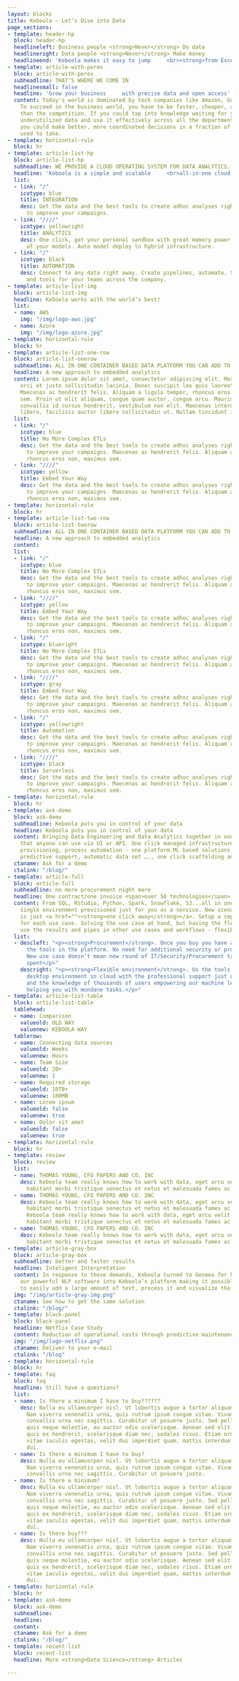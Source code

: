 ```yaml
---
layout: blocks
title: Keboola – Let’s Dive into Data
page_sections:
- template: header-hp
  block: header-hp
  headlineleft: Business people <strong>Never</strong> Do data
  headlineright: Data people <strong>Never</strong> Make money
  headlineend: 'Keboola makes it easy to jump     <br><strong>from Excel to AI</strong> with lightning speed.'
- template: article-with-perex
  block: article-with-perex
  subheadline: THAT'S WHERE WE COME IN
  headlinesmall: false
  headline: 'Grow your business     with precise data and open access'
  content: Today's world is dominated by tech companies like Amazon, Google, and Facebook.
    To succeed in the business world, you have to be faster, cheaper, and more precise
    than the competition. If you could tap into knowledge waiting for you in your
    underutilized data and use it effectively across all the departments of your business,
    you could make better, more coordinated decisions in a fraction of the time it
    used to take.
- template: horizontal-rule
  block: hr
- template: article-list-hp
  block: article-list-hp
  subheadline: WE PROVIDE A CLOUD OPERATING SYSTEM FOR DATA ANALYTICS.
  headline: 'Keboola is a simple and scalable     <br>all-in-one cloud environment.'
  list:
  - link: "/"
    icotype: blue
    title: INTEGRATION
    desc: Get the data and the best tools to create adhoc analyses right in your department
      to improve your campaigns.
  - link: "////"
    icotype: yellowright
    title: ANALYTICS
    desc: One click, get your personal sandbox with great memory power to run all
      of your models. Auto model deploy to hybrid infrastructure.
  - link: "/"
    icotype: black
    title: AUTOMATION
    desc: Connect to any data right away. Create pipelines, automate. Share data catalogues
      and tools for your teams across the company.
- template: article-list-img
  block: article-list-img
  headline: Keboola works with the world’s best!
  list:
  - name: AWS
    img: "/img/logo-aws.jpg"
  - name: Azure
    img: "/img/logo-azure.jpg"
- template: horizontal-rule
  block: hr
- template: article-list-one-row
  block: article-list-onerow
  subheadline: ALL IN ONE CONTAINER BASED DATA PLATFORM YOU CAN ADD TO
  headline: A new approach to embedded analytics
  content: Lorem ipsum dolor sit amet, consectetur adipiscing elit. Morbi pharetra
    orci et justo sollicitudin lacinia. Donec suscipit leo quis laoreet elementum.
    Maecenas ac hendrerit felis. Aliquam a ligula tempor, rhoncus eros non, maximus
    sem. Proin ut elit aliquam, congue quam auctor, congue arcu. Mauris elit erat,
    convallis id cursus hendrerit, vestibulum non elit. Maecenas interdum porttitor
    libero, facilisis auctor libero sollicitudin ut. Nullam tincidunt id dictu
  list:
  - link: "/"
    icotype: blue
    title: No More Complex ETLs
    desc: Get the data and the best tools to create adhoc analyses right in your department
      to improve your campaigns. Maecenas ac hendrerit felis. Aliquam a ligula tempor,
      rhoncus eros non, maximus sem.
  - link: "////"
    icotype: yellow
    title: Embed Your Way
    desc: Get the data and the best tools to create adhoc analyses right in your department
      to improve your campaigns. Maecenas ac hendrerit felis. Aliquam a ligula tempor,
      rhoncus eros non, maximus sem.
- template: horizontal-rule
  block: hr
- template: article-list-two-row
  block: article-list-tworow
  subheadline: ALL IN ONE CONTAINER BASED DATA PLATFORM YOU CAN ADD TO
  headline: A new approach to embedded analytics
  content: 
  list:
  - link: "/"
    icotype: blue
    title: No More Complex ETLs
    desc: Get the data and the best tools to create adhoc analyses right in your department
      to improve your campaigns. Maecenas ac hendrerit felis. Aliquam a ligula tempor,
      rhoncus eros non, maximus sem.
  - link: "////"
    icotype: yellow
    title: Embed Your Way
    desc: Get the data and the best tools to create adhoc analyses right in your department
      to improve your campaigns. Maecenas ac hendrerit felis. Aliquam a ligula tempor,
      rhoncus eros non, maximus sem.
  - link: "/"
    icotype: blueright
    title: No More Complex ETLs
    desc: Get the data and the best tools to create adhoc analyses right in your department
      to improve your campaigns. Maecenas ac hendrerit felis. Aliquam a ligula tempor,
      rhoncus eros non, maximus sem.
  - link: "////"
    icotype: gray
    title: Embed Your Way
    desc: Get the data and the best tools to create adhoc analyses right in your department
      to improve your campaigns. Maecenas ac hendrerit felis. Aliquam a ligula tempor,
      rhoncus eros non, maximus sem.
  - link: "/"
    icotype: yellowright
    title: Automation
    desc: Get the data and the best tools to create adhoc analyses right in your department
      to improve your campaigns. Maecenas ac hendrerit felis. Aliquam a ligula tempor,
      rhoncus eros non, maximus sem.
  - link: "////"
    icotype: black
    title: Serverless
    desc: Get the data and the best tools to create adhoc analyses right in your department
      to improve your campaigns. Maecenas ac hendrerit felis. Aliquam a ligula tempor,
      rhoncus eros non, maximus sem.
- template: horizontal-rule
  block: hr
- template: ask-demo
  block: ask-demo
  subheadline: Keboola puts you in control of your data
  headline: Keboola puts you in control of your data
  content: Bringing Data Engineering and Data Analytics together in one single platform
    that anyone can use via UI or API. One click managed infrastructure, all people
    provisioning, process automation - one platform.ML based solutions that provide
    predictive support, automatic data set …., one click scaffolding and much more.
  ctaname: Ask for a demo
  ctalink: "/blog/"
- template: article-full
  block: article-full
  subheadline: no more procurement night mare
  headline: One contract/one invoice <span>over 50 technologies</span>
  content: From SQL, RStudio, Python, Spark, Snowflake, S3...all in one contract and
    single environment provisioned just for you as a service. New scenario and configuration
    is just <a href=""><strong>one click away</strong></a>. Setup a separate project
    for each use case. Solving the use case at hand, but having the flexibility to
    use the results and pipes in other use cases and workflows - flexibility.
  list:
  - descleft: "<p><strong>Procurement</strong>. Once you buy you have access to all
      the tools in the platform. No need for additional security or procurement permissions.
      New use case doesn’t mean new round of IT/Security/Procurement talks and weeks
      spent</p>"
    descright: "<p><strong>Flexible environment</strong>. Us the tools you know from
      desktop environment in cloud with the professional support just one click away
      and the knowledge of thousands of users empowering our machine learning and
      helping you with mundane tasks.</p>"
- template: article-list-table
  block: article-list-table
  tablehead:
  - name: Comparison
    valueold: OLD WAY
    valuenew: KEBOOLA WAY
  tablerow:
  - name: Connecting data sources
    valueold: Weeks
    valuenew: Hours
  - name: Team Size
    valueold: 20+
    valuenew: 1
  - name: Required storage
    valueold: 10TB+
    valuenew: 100MB
  - name: Lorem ipsum
    valueold: false
    valuenew: true
  - name: Dolor sit amet
    valueold: false
    valuenew: true
- template: horizontal-rule
  block: hr
- template: review
  block: review
  list:
  - name: THOMAS YOUNG, CFO PAPERS AND CO. INC
    desc: Keboola team really knows how to work with data, eget arcu velit. Pellentesque
      habitant morbi tristique senectus et netus et malesuada fames ac turpis egestas.
  - name: THOMAS YOUNG, CFO PAPERS AND CO. INC
    desc: Keboola team really knows how to work with data, eget arcu velit. Pellentesque
      habitant morbi tristique senectus et netus et malesuada fames ac turpis egestas.
      Keboola team really knows how to work with data, eget arcu velit. Pellentesque
      habitant morbi tristique senectus et netus et malesuada fames ac turpis egestas.
  - name: THOMAS YOUNG, CFO PAPERS AND CO. INC
    desc: Keboola team really knows how to work with data, eget arcu velit. Pellentesque
      habitant morbi tristique senectus et netus et malesuada fames ac turpis egestas.
- template: article-gray-box
  block: article-gray-box
  subheadline: better and faster results
  headline: Inteligent Interpretation
  content: In response to these demands, Keboola turned to Geneea for help. We integrated
    our powerful NLP software into Keboola’s platform making it possible for customers
    to easily add a large amount of text, process it and visualize the results.
  img: "/img/article-gray-img.png"
  ctaname: See how to get the same solution
  ctalink: "/blog/"
- template: black-panel
  block: black-panel
  headline: Netflix Case Study
  content: Reduction of operational costs through predictive maintenance.
  img: "/img/logo-netflix.png"
  ctaname: Deliver to your e-mail
  ctalink: "/blog"
- template: horizontal-rule
  block: hr
- template: faq
  block: faq
  headline: Still have a questions?
  list:
  - name: Is there a minimum I have to buy??????
    desc: Nulla eu ullamcorper nisl. Ut lobortis augue a tortor aliquam ullamcorper.
      Nam viverra venenatis urna, quis rutrum ipsum congue vitae. Vivamus commodo
      convallis urna nec sagittis. Curabitur ut posuere justo. Sed pellentesque ipsum
      quis neque molestie, eu auctor odio scelerisque. Aenean sed elit ex. Suspendisse
      quis ex hendrerit, scelerisque diam nec, sodales risus. Etiam ornare, tellus
      vitae iaculis egestas, velit dui imperdiet quam, mattis interdum arcu est ut
      dui.
  - name: Is there a minimum I have to buy?
    desc: Nulla eu ullamcorper nisl. Ut lobortis augue a tortor aliquam ullamcorper.
      Nam viverra venenatis urna, quis rutrum ipsum congue vitae. Vivamus commodo
      convallis urna nec sagittis. Curabitur ut posuere justo.
  - name: Is there a minimum?
    desc: Nulla eu ullamcorper nisl. Ut lobortis augue a tortor aliquam ullamcorper.
      Nam viverra venenatis urna, quis rutrum ipsum congue vitae. Vivamus commodo
      convallis urna nec sagittis. Curabitur ut posuere justo. Sed pellentesque ipsum
      quis neque molestie, eu auctor odio scelerisque. Aenean sed elit ex. Suspendisse
      quis ex hendrerit, scelerisque diam nec, sodales risus. Etiam ornare, tellus
      vitae iaculis egestas, velit dui imperdiet quam, mattis interdum arcu est ut
      dui.
  - name: Is there buy???
    desc: Nulla eu ullamcorper nisl. Ut lobortis augue a tortor aliquam ullamcorper.
      Nam viverra venenatis urna, quis rutrum ipsum congue vitae. Vivamus commodo
      convallis urna nec sagittis. Curabitur ut posuere justo. Sed pellentesque ipsum
      quis neque molestie, eu auctor odio scelerisque. Aenean sed elit ex. Suspendisse
      quis ex hendrerit, scelerisque diam nec, sodales risus. Etiam ornare, tellus
      vitae iaculis egestas, velit dui imperdiet quam, mattis interdum arcu est ut
      dui.
- template: horizontal-rule
  block: hr
- template: ask-demo
  block: ask-demo
  subheadline: 
  headline: 
  content: 
  ctaname: Ask for a demo
  ctalink: "/blog/"
- template: recent-list
  block: recent-list
  headline: More <strong>Data Science</strong> Articles

---
```

